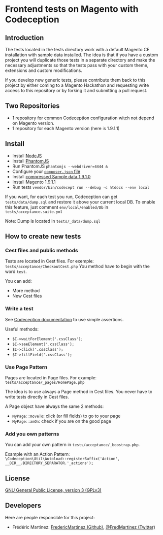 # Frontend tests on Magento with Codeception

## Introduction 

The tests located in the tests directory work with a default Magento CE installation with sample data installed.
The idea is that if you have a custom project you will duplicate those tests in a separate directory and make the necessary adjustments so that the tests pass with your custom theme, extensions and custom modifications.

If you develop new generic tests, please contribute them back to this project by either coming to a Magento Hackathon and requesting write access to this repository or by forking it and submitting a pull request.

## Two Repositories

* 1 repository for common Codeception configuration witch not depend on Magento version.
* 1 repository for each Magento version (here is 1.9.1.1)

## Install

* Install [NodeJS](INSTALL_NODEJS.md)
* Install [PhantomJS](INSTALL_PHANTOMJS.md)
* Run PhantomJS `phantomjs --webdriver=4444 &`
* Configure your [`composer.json` file](CONFIGURE_COMPOSER.md)
* Install [compressed Sample data 1.9.1.0](https://github.com/Vinai/compressed-magento-sample-data)
* Install Magento 1.9.1.1
* Run tests `vendor/bin/codecept run --debug -c htdocs --env local`


If you want, for each test you run, Codeception can get `tests/data/dump.sql` and restore it above your current local DB.
To enable this feature, just comment `env/local/enabled/Db` in `tests/acceptance.suite.yml`

Note: Dump is located in `tests/_data/dump.sql`

## How to create new tests

### Cest files and public methods

Tests are located in Cest files.
For exemple: `tests/acceptance/CheckoutCest.php`
You method have to begin with the word `test`.

You can add:

* More method
* New Cest files

### Write a test

See [Codeception documentation](http://codeception.com/docs/04-AcceptanceTests) to use simple assertions.

Useful methods:

* `$I->waitForElement('.cssClass');`
* `$I->seeElement('.cssClass');`
* `$I->click('.cssClass');`
* `$I->fillField('.cssClass');`

### Use Page Pattern

Pages are located in Page files.
For example: `tests/acceptance/_pages/HomePage.php`

The idea is to use always a Page method in Cest files.
You never have to write tests directly in Cest files.

A Page object have always the same 2 methods:

* `MyPage::moveTo`: click (or fill fields) to go to your page
* `MyPage::amOn`: check if you are on the good page


### Add you own patterns

You can add your own pattern in `tests/acceptance/_boostrap.php`.

Example with an Action Pattern: `\Codeception\Util\Autoload::registerSuffix('Action', __DIR__.DIRECTORY_SEPARATOR.'_actions');`


### 

## License

[GNU General Public License, version 3 (GPLv3)](./LICENCE)

## Developers

Here are people responsible for this project:

* Frédéric Martinez: [FredericMartinez (Github)](https://github.com/FredericMartinez), [@FredMartinez (Twitter)](https://twitter.com/FredMartinez)

